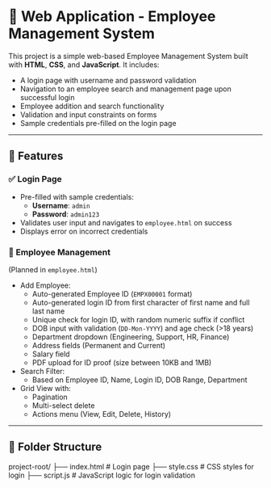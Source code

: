 # 🔐 Web Application - Employee Management System

This project is a simple web-based Employee Management System built with **HTML**, **CSS**, and **JavaScript**. It includes:

- A login page with username and password validation
- Navigation to an employee search and management page upon successful login
- Employee addition and search functionality
- Validation and input constraints on forms
- Sample credentials pre-filled on the login page

---

## 🚀 Features

### ✅ Login Page
- Pre-filled with sample credentials:
  - **Username**: `admin`
  - **Password**: `admin123`
- Validates user input and navigates to `employee.html` on success
- Displays error on incorrect credentials

### 👥 Employee Management
(Planned in `employee.html`)
- Add Employee:
  - Auto-generated Employee ID (`EMPX00001` format)
  - Auto-generated login ID from first character of first name and full last name
  - Unique check for login ID, with random numeric suffix if conflict
  - DOB input with validation (`DD-Mon-YYYY`) and age check (>18 years)
  - Department dropdown (Engineering, Support, HR, Finance)
  - Address fields (Permanent and Current)
  - Salary field
  - PDF upload for ID proof (size between 10KB and 1MB)
- Search Filter:
  - Based on Employee ID, Name, Login ID, DOB Range, Department
- Grid View with:
  - Pagination
  - Multi-select delete
  - Actions menu (View, Edit, Delete, History)

---

## 🧱 Folder Structure

project-root/
├── index.html # Login page
├── style.css # CSS styles for login
├── script.js # JavaScript logic for login validation
